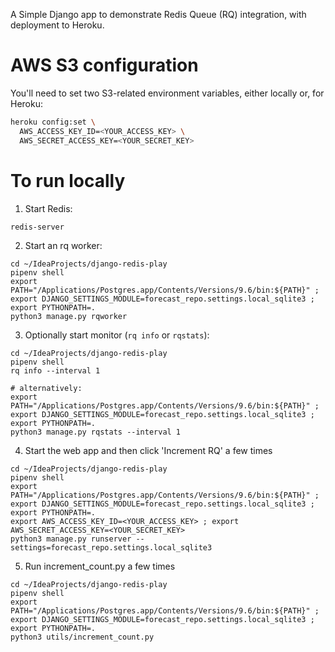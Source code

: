 A Simple Django app to demonstrate Redis Queue (RQ) integration, with deployment to Heroku.


# AWS S3 configuration

You'll need to set two S3-related environment variables, either locally or, for Heroku:
```bash
heroku config:set \
  AWS_ACCESS_KEY_ID=<YOUR_ACCESS_KEY> \
  AWS_SECRET_ACCESS_KEY=<YOUR_SECRET_KEY>
```


# To run locally

1. Start Redis:
```$bash
redis-server
```

2. Start an rq worker:
```$bash
cd ~/IdeaProjects/django-redis-play
pipenv shell
export PATH="/Applications/Postgres.app/Contents/Versions/9.6/bin:${PATH}" ; export DJANGO_SETTINGS_MODULE=forecast_repo.settings.local_sqlite3 ; export PYTHONPATH=.
python3 manage.py rqworker
```

3. Optionally start monitor (`rq info` or `rqstats`):
```$bash
cd ~/IdeaProjects/django-redis-play
pipenv shell
rq info --interval 1

# alternatively:
export PATH="/Applications/Postgres.app/Contents/Versions/9.6/bin:${PATH}" ; export DJANGO_SETTINGS_MODULE=forecast_repo.settings.local_sqlite3 ; export PYTHONPATH=.
python3 manage.py rqstats --interval 1
```

4. Start the web app and then click 'Increment RQ' a few times
```$bash
cd ~/IdeaProjects/django-redis-play
pipenv shell
export PATH="/Applications/Postgres.app/Contents/Versions/9.6/bin:${PATH}" ; export DJANGO_SETTINGS_MODULE=forecast_repo.settings.local_sqlite3 ; export PYTHONPATH=.
export AWS_ACCESS_KEY_ID=<YOUR_ACCESS_KEY> ; export AWS_SECRET_ACCESS_KEY=<YOUR_SECRET_KEY>
python3 manage.py runserver --settings=forecast_repo.settings.local_sqlite3
```

5. Run increment_count.py a few times
```$bash
cd ~/IdeaProjects/django-redis-play
pipenv shell
export PATH="/Applications/Postgres.app/Contents/Versions/9.6/bin:${PATH}" ; export DJANGO_SETTINGS_MODULE=forecast_repo.settings.local_sqlite3 ; export PYTHONPATH=.
python3 utils/increment_count.py
```
